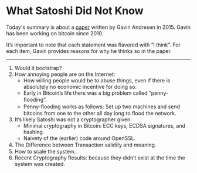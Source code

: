 # What Satoshi Did Not Know


Today's summary is about a [paper](https://www.ifca.ai/pub/fc15/89750001.pdf) written by Gavin Andresen in 2015. Gavin has been working on bitcoin since 2010.

It’s important to note that each statement was flavored with “I think”. For each item, Gavin provides reasons for why he thinks so in the paper.

-----

1. Would it bootstrap?
2. How annoying people are on the Internet: 
    * How willing people would be to abuse things, even if there is absolutely no economic incentive for doing so.
    * Early in Bitcoin’s life there was a big problem called “penny­-ﬂooding”.
    * Penny-ﬂooding works as follows: Set up two machines and send bitcoins from one to the other all day long to flood the network.
3. It’s likely Satoshi was not a cryptographer given:
    * Minimal cryptography in Bitcoin: ECC keys, ECDSA signatures, and hashing.
    * Naivety of the (earlier) code around OpenSSL.
4.  The Diﬀerence between Transaction validity and meaning.
5. How to scale the system.
6. Recent Cryptography Results: because they didn’t exist at the time the system was created.
